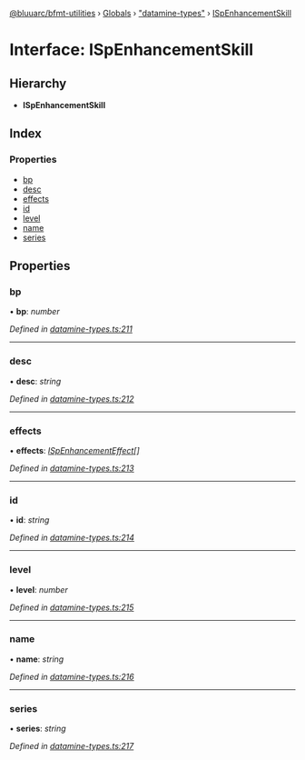 [@bluuarc/bfmt-utilities](../README.md) › [Globals](../globals.md) › ["datamine-types"](../modules/_datamine_types_.md) › [ISpEnhancementSkill](_datamine_types_.ispenhancementskill.md)

# Interface: ISpEnhancementSkill

## Hierarchy

* **ISpEnhancementSkill**

## Index

### Properties

* [bp](_datamine_types_.ispenhancementskill.md#bp)
* [desc](_datamine_types_.ispenhancementskill.md#desc)
* [effects](_datamine_types_.ispenhancementskill.md#effects)
* [id](_datamine_types_.ispenhancementskill.md#id)
* [level](_datamine_types_.ispenhancementskill.md#level)
* [name](_datamine_types_.ispenhancementskill.md#name)
* [series](_datamine_types_.ispenhancementskill.md#series)

## Properties

###  bp

• **bp**: *number*

*Defined in [datamine-types.ts:211](https://github.com/BluuArc/bfmt-utilities/blob/6b85551/src/datamine-types.ts#L211)*

___

###  desc

• **desc**: *string*

*Defined in [datamine-types.ts:212](https://github.com/BluuArc/bfmt-utilities/blob/6b85551/src/datamine-types.ts#L212)*

___

###  effects

• **effects**: *[ISpEnhancementEffect](_datamine_types_.ispenhancementeffect.md)[]*

*Defined in [datamine-types.ts:213](https://github.com/BluuArc/bfmt-utilities/blob/6b85551/src/datamine-types.ts#L213)*

___

###  id

• **id**: *string*

*Defined in [datamine-types.ts:214](https://github.com/BluuArc/bfmt-utilities/blob/6b85551/src/datamine-types.ts#L214)*

___

###  level

• **level**: *number*

*Defined in [datamine-types.ts:215](https://github.com/BluuArc/bfmt-utilities/blob/6b85551/src/datamine-types.ts#L215)*

___

###  name

• **name**: *string*

*Defined in [datamine-types.ts:216](https://github.com/BluuArc/bfmt-utilities/blob/6b85551/src/datamine-types.ts#L216)*

___

###  series

• **series**: *string*

*Defined in [datamine-types.ts:217](https://github.com/BluuArc/bfmt-utilities/blob/6b85551/src/datamine-types.ts#L217)*
